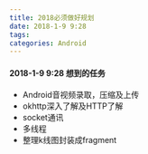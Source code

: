 ```yaml
---
title: 2018必须做好规划
date: 2018-1-9 9:28
tags:
categories: Android
---
```


#### 2018-1-9 9:28 想到的任务
 - Android音视频录取，压缩及上传
 - okhttp深入了解及HTTP了解
 - socket通讯
 - 多线程
 - 整理k线图封装成fragment
